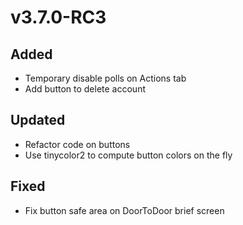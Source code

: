 # v3.7.0-RC3

## Added

- Temporary disable polls on Actions tab
- Add button to delete account

## Updated

- Refactor code on buttons
- Use tinycolor2 to compute button colors on the fly

## Fixed

- Fix button safe area on DoorToDoor brief screen

